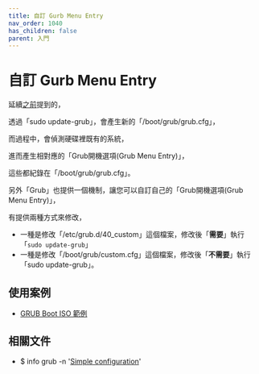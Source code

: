 ```yaml
---
title: 自訂 Gurb Menu Entry
nav_order: 1040
has_children: false
parent: 入門
---
```



# 自訂 Gurb Menu Entry

延續[之前](https://samwhelp.github.io/note-about-grub/read/start/grub_cfg.html)提到的，

透過「sudo update-grub」，會產生新的「/boot/grub/grub.cfg」，

而過程中，會偵測硬碟裡既有的系統，

進而產生相對應的「Grub開機選項(Grub Menu Entry)」，

這些都紀錄在「/boot/grub/grub.cfg」。

另外「Grub」也提供一個機制，讓您可以自訂自己的「Grub開機選項(Grub Menu Entry)」，

有提供兩種方式來修改，

* 一種是修改「/etc/grub.d/40_custom」這個檔案，修改後「**需要**」執行「`sudo update-grub`」
* 一種是修改「/boot/grub/custom.cfg」這個檔案，修改後「**不需要**」執行「sudo update-grub」。


## 使用案例

* [GRUB Boot ISO 範例](https://samwhelp.github.io/note-about-grub/read/howto/boot_iso.html)


## 相關文件

* $ info grub -n '[Simple configuration](https://www.gnu.org/software/grub/manual/grub/html_node/Simple-configuration.html#Simple-configuration)'
